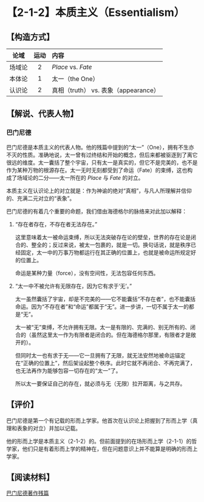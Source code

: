 # 【2-1-2】本质主义（Essentialism）
## 【构造方式】
|  论域  | 运动 | 内容                                 |
| :----: | :--: | :----------------------------------- |
| 场域论 |  2   | *Place* vs. *Fate*                   |
| 本体论 |  1   | 太一（the One）                      |
| 认识论 |  2   | 真相（truth） vs. 表象（appearance） |

## 【解说、代表人物】

### 巴门尼德

巴门尼德是本质主义的代表人物。他的残篇中提到的“太一”（One），拥有不生亦不灭的性质。准确地说，太一曾有过终结和开始的概念，但后来都被驱逐到了离它很远的维度。太一囊括了整个宇宙，只有太一是真实的，但它不是完美的，也不是作为某种万物的根源存在。太一无时无刻都受到了命运（Fate）的束缚，这也构成了场域论的二分——太一所在的 *Place* 与 *Fate* 的对立。

本质主义在认识论上的对立就是：作为神谕的绝对“真相”，与凡人所理解并信仰的、充满二元对立的“表象”。

巴门尼德的有着几个重要的命题，我们借由海德格尔的脉络来对此加以解释：

1. “存在者存在，不存在者无法存在。”

   这里意味着太一被命运束缚，所以无法突破存在论的壁垒，世界的存在论是闭合的、整全的；反过来说，被太一包裹的，就是一切。换句话说，就是秩序已经固定，太一中的万事万物都运行在其正确的位置上，也就是被命运所规定好的位置上。

   命运是某种力量（force），没有空间性，无法包容任何东西。

2. “太一中不被允许有无限存在，因为它有求于‘无’。”

   太一虽然囊括了宇宙，却是不完美的——它不能囊括“不存在者”，也不能囊括命运。因为“不存在者”和“命运”都属于“无”。进一步讲，一切不属于太一的都是“无”。

   太一被“无”束缚，不允许拥有无限。太一是有限的、完满的、别无所有的、闭合的（虽然这里太一作为有限者是闭合的。但在海德格尔那里，有限者才是敞开的）。

   但同时太一也有求于无——它一旦拥有了无限，就无法安然地被命运锚定在“正确的位置上”，然后架设起整个秩序。此时它就不再闭合、不再完满了，也无法再作为能够包容一切存在的“太一”了。
   
   所以太一要保证自己的存在，就必须与无（无限）拉开距离，与之共存。

## 【评价】

巴门尼德是第一个有记载的形而上学家。他首次在认识论上把握到了形而上学（真理和表象的对立）并加以记载。

他的形而上学是本质主义（2-1-2）的。但前面提到的在场形而上学（2-1-1）的哲学家，他们只是有着形而上学的精神在，但在问题意识上并不能算是明确的形而上学家。

## 【阅读材料】

[巴门尼德著作残篇](./ext1.md#巴门尼德著作残篇 )

